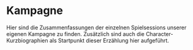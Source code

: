 # Kampagne

Hier sind die Zusammenfassungen der einzelnen Spielsessions unserer eigenen Kampagne zu finden.
Zusätzlich sind auch die Character-Kurzbiographien als Startpunkt dieser Erzählung hier aufgeführt.
